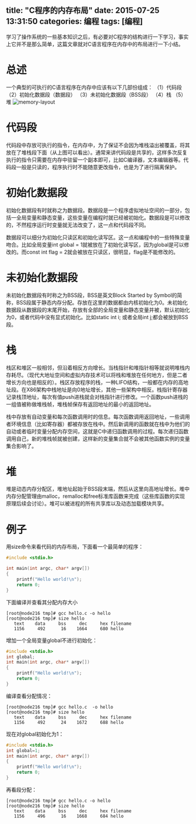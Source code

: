 title: "C程序的内存布局"
date: 2015-07-25 13:31:50
categories: 编程
tags: [编程]
---

学习了操作系统的一些基本知识之后，有必要对C程序的结构进行一下学习，事实上它并不是那么简单，这篇文章就对C语言程序在内存中的布局进行一下小结。<!--more-->

# 总述
一个典型的可执行的C语言程序在内存中应该有以下几部份组成：
（1）代码段
（2）初始化数据段（数据段）
（3）未初始化数据段（BSS段）
（4）栈
（5）堆
![memory-layout](/figures/c-memory-layout/memorylayout.png)

# 代码段
代码段中存放可执行的指令，在内存中，为了保证不会因为堆栈溢出被覆盖，将其放在了堆栈段下面（从上图可以看出）。通常来讲代码段是共享的，这样多次反复执行的指令只需要在内存中驻留一个副本即可，比如C编译器，文本编辑器等。代码段一般是只读的，程序执行时不能随意更改指令，也是为了进行隔离保护。

# 初始化数据段
初始化数据段有时就称之为数据段。数据段是一个程序虚拟地址空间的一部分，包括一全局变量和静态变量，这些变量在编程时就已经被初始化。数据段是可以修改的，不然程序运行时变量就无法改变了，这一点和代码段不同。

数据段可以细分为初始化只读区和初始化读写区。这一点和编程中的一些特殊变量吻合。比如全局变量int global = 1就被放在了初始化读写区，因为global是可以修改的。而const int flag = 2就会被放在只读区，很明显，flag是不能修改的。

# 未初始化数据段
未初始化数据段有时称之为BSS段，BSS是英文Block Started by Symbol的简称，BSS段属于静态内存分配。存放在这里的数据都由内核初始化为0。未初始化数据段从数据段的末尾开始，存放有全部的全局变量和静态变量并被，默认初始化为0，或者代码中没有显式初始化。比如static int i; 或者全局int j;都会被放到BSS段。

# 栈
栈区和堆区一般相邻，但沿着相反方向增长。当栈指针和堆指针相等就说明堆栈内存耗尽。（现代大地址空间和虚拟内存技术可以将栈和堆放在任何地方，但是二者增长方向也是相反的）。栈区存放程序的栈，一种LIFO结构，一般都在内存的高地址段。在X86架构中栈地址是向0地址增长，其他一些架构中相反。栈指针寄存器记录栈顶地址，每次有值push进栈就会对栈指针进行修改。一个函数push进栈的一组值被称做堆栈帧，堆栈帧保存有返回地址的最小的返回地址。

栈中存放有自动变量和每次函数调用时的信息。每次函数调用返回地址，一些调用者环境信息（比如寄存器）都被存放在栈中。然后新调用的函数就在栈中为他们的自动或者临时变量分配内存空间，这就是C中递归函数调用的过程。每次递归函数调用自己，新的堆栈帧就被创建，这样新的变量集合就不会被其他函数实例的变量集合影响了。

# 堆
堆是动态内存分配区，堆地址起始于BSS段末端，然后从这里向高地址增长。堆中内存分配管理由malloc，remalloc和free标准库函数来完成（这些库函数的实现原理后续会讨论）。堆可以被进程的所有共享库以及动态加载模块共享。

# 例子
用size命令来看代码的内存布局，下面看一个最简单的程序：
```c
#include <stdio.h>

int main(int argc, char* argv[])
{
	printf("Hello world!\n");
	return 0;
}
```
下面编译并查看其分配内存大小
```
[root@node216 tmp]# gcc hello.c -o hello
[root@node216 tmp]# size hello
   text	   data	    bss	    dec	    hex	filename
   1156	    492	     16	   1664	    680	hello
```
增加一个全局变量global不进行初始化：
```c
#include <stdio.h>
int global;
int main(int argc, char* argv[])
{
	printf("Hello world!\n");
	return 0;
}
```
编译查看分配情况：
```
[root@node216 tmp]# gcc hello.c  -o hello
[root@node216 tmp]# size hello
   text	   data	    bss	    dec	    hex	filename
   1156	    492	     24	   1672	    688	hello
```
现在对global初始化为1：
```c
#include <stdio.h>
int global=1;
int main(int argc, char* argv[])
{
	printf("Hello world!\n");
	return 0;
}
```
再看段分配：
```
[root@node216 tmp]# gcc hello.c -o hello
[root@node216 tmp]# size hello
   text	   data	    bss	    dec	    hex	filename
   1156	    496	     16	   1668	    684	hello
```
